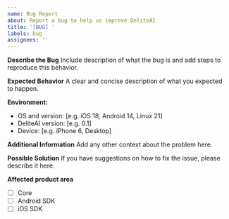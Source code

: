 ```yaml
---
name: Bug Report
about: Report a bug to help us improve DeliteAI
title: '[BUG] '
labels: bug
assignees: ''
---
```


**Describe the Bug**
Include description of what the bug is and add steps to reproduce this behavior.

**Expected Behavior**
A clear and concise description of what you expected to happen.

**Environment:**
 - OS and version: [e.g. iOS 18, Android 14, Linux 21]
 - DeliteAI version: [e.g. 0.1]
 - Device: [e.g. iPhone 6, Desktop]

**Additional Information**
Add any other context about the problem here.

**Possible Solution**
If you have suggestions on how to fix the issue, please describe it here.

**Affected product area**
- [ ] Core
- [ ] Android SDK
- [ ] iOS SDK